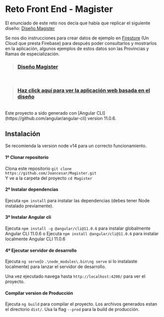 # Reto Front End - Magister

El enunciado de este reto nos decía que había que replicar el siguiente diseño:
<a href="https://imgur.com/a/uMVh1xj" target="_blank">Diseño Magister</a>

Se nos dio instrucciones para crear datos de ejemplo en <a href="https://firebase.google.com/docs/firestore" target="_blank">Firestore</a> (Un Cloud que presta Firebase) para después poder consultarlos y mostrarlos en la aplicación, algunos ejemplos de estos datos son las Provincias y Ramas de especialización.



><h3><strong><a href="https://imgur.com/a/uMVh1xj" target="_blank">Diseño Magister</a></strong></h3>
<br>

><h3><strong><a href="https://joancesar.github.io/Magister/" target="_blank">Haz click aquí para ver la aplicación web basada en el diseño</a></strong></h3>


<br>
Este proyecto a sido generado con [Angular CLI](https://github.com/angular/angular-cli) version 11.0.6.


## Instalación
Se recomienda la version node v14 para un correcto funcionamiento.

#### 1º Clonar repositorio
Clona este repositorio `git clone https://github.com/Joancesar/Magister.git`
<br>
Y ve a la carpeta del proyecto `cd Magister`

#### 2º Instalar dependencias
Ejecuta `npm install` para instalar las dependencias (debes tener Node instalado previamente).

#### 3º Instalar Angular cli
Ejecuta `npm install -g @angular/cli@11.0.6` para instalar globalmente Angular CLI 11.0.6
o
Ejecuta `npm install @angular/cli@11.0.6` para instalar localmente Angular CLI 11.0.6

#### 4º Ejecutar servidor de desarrollo

Ejecuta `ng serve`(o `.\node_modules\.bin\ng serve` si lo instalaste localmente)
para lanzar el servidor de desarrollo.

Una vez ejecutado navega hasta `http://localhost:4200/` para ver el proyecto.

#### Compilar version de Producción

Ejecuta `ng build` para compilar el proyecto. Los archivos generados estan el directorio `dist/`. Usa la flag `--prod` para la build de producción.

